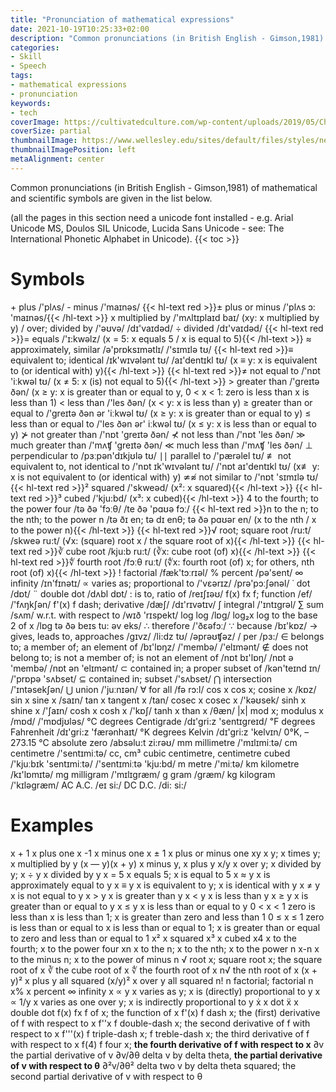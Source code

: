 ```yaml
---
title: "Pronunciation of mathematical expressions"
date: 2021-10-19T10:25:33+02:00
description: "Common pronunciations (in British English - Gimson,1981) of mathematical and scientific symbols are given in the list below"
categories:
- Skill
- Speech
tags:
- mathematical expressions
- pronunciation
keywords:
- tech
coverImage: https://cultivatedculture.com/wp-content/uploads/2019/05/Chromatic-LinkedIn-Cover-Photo-Background-1024x311.png
coverSize: partial
thumbnailImage: https://www.wellesley.edu/sites/default/files/styles/news_refresh_hero/public/assets/dailyshot/ds_461390782.jpg?itok=jr0Buv1t
thumbnailImagePosition: left
metaAlignment: center
---
```

Common pronunciations (in British English - Gimson,1981) of mathematical and scientific symbols are given in the list below.
<!--more-->
(all the pages in this section need a unicode font installed - e.g. Arial Unicode MS, Doulos SIL Unicode, Lucida Sans Unicode - see: The International Phonetic Alphabet in Unicode).
{{< toc >}}
# Symbols
\+  plus	/'plʌs/
\-	minus	/'maɪnəs/
{{< hl-text red >}}±	  plus or minus	/'plʌs  ɔ:  'maɪnəs/{{< /hl-text >}}
x	  multiplied by	/'mʌltɪplaɪd baɪ/ (xy: x multiplied by y)
/	  over; divided by	/'əʊvə/ /dɪ'vaɪdəd/
÷	  divided	/dɪ'vaɪdəd/
{{< hl-text red >}}=	  equals	/'ɪ:kwəlz/ (x = 5: x equals 5 / x is equal to 5){{< /hl-text >}}
≈	  approximately, similar	/ə'prɒksɪmətlɪ/ /'sɪmɪlə tʊ/
{{< hl-text red >}}≡	  equivalent to; identical	/ɪk'wɪvələnt tʊ/ /aɪ'dentɪkl tʊ/ (x ≡ y: x is equivalent to (or identical with) y){{< /hl-text >}}
{{< hl-text red >}}≠   not equal to	/'nɒt 'iːkwəl tʊ/ (x ≠ 5: x (is) not equal to 5){{< /hl-text >}}
\> 	greater than	/'greɪtə ðən/ (x ≥ y: x is greater than or equal to y, 0 < x < 1: zero is less than x is less than 1)
\< 	less than	/'les ðən/ (x < y: x is less than y)
≥ 	greater than or equal to	/'greɪtə ðən ər 'iːkwəl tʊ/ (x ≥ y: x is greater than or equal to y)
≤ 	less than or equal to	/'les ðən ər' iːkwəl tʊ/ (x ≤ y: x is less than or equal to y)
⊁	  not greater than	/'nɒt 'greɪtə ðən/
⊀	  not less than	/'nɒt 'les ðən/
≫	  much greater than	/'mʌʧ 'greɪtə ðən/
≪	  much less than	/'mʌʧ 'les ðən/
⊥	  perpendicular to	/pɜːpən'dɪkjʊlə tʊ/
∣∣	parallel to	/'pærəlel tʊ/
≢	 not equivalent to, not identical to	/'nɒt ɪk'wɪvələnt tʊ/ /'nɒt aɪ'dentɪkl tʊ/ (x≢ y: x is not equivalent to (or identical with) y)
≄≉	not similar to	/'nɒt 'sɪmɪlə tʊ/
{{< hl-text red >}}²	squared	/'skweəd/ (x²: x squared){{< /hl-text >}}
{{< hl-text red >}}³	cubed	/'kju:bd/ (x³: x cubed){{< /hl-text >}}
4	to the fourth;  to the power four	/tə ðə 'fɔːθ/ /te ðə 'pɑʊə fɔː/
{{< hl-text red >}}n	 to the n; to the nth; to the power n	/tə ðɪ en; tə dɪ enθ; tə ðə pɑʊər en/ (x to the nth / x to the power n){{< /hl-text >}}
{{< hl-text red >}}√	root; square root	/ru:t/ /skweə ru:t/ (√x: (square) root x / the square root of x){{< /hl-text >}}
{{< hl-text red >}}∛	cube root	/kju:b ru:t/ (∛x: cube root (of) x){{< /hl-text >}}
{{< hl-text red >}}∜	fourth root 	/fɔːθ ruːt/ (∜x:	fourth root (of) x; for others, nth root (of) x){{< /hl-text >}}
!	factorial	/fæk'tɔːrɪəl/
%	percent	/pə'sent/
∞	infinity	/ɪn'fɪnətɪ/
∝	varies as; proportional to	/'vɛərɪz/  /prə'pɔːʃənəl/
˙	dot	/dɒt/
¨	double dot	/dʌbl dɒt/
:	is to, ratio of	/reɪʃɪəʊ/
f(x) fx	f; function	/ef/ /'fʌŋkʃən/
f'(x)	f dash; derivative 	/dæʃ/ /dɪ'rɪvətɪv/
∫	integral	/'ɪntɪgrəl/
∑	sum	/sʌm/
w.r.t.	with respect to	/wɪð 'rɪspekt/
log	log 	/lɒg/
log₂x	log to the base 2 of x	/lɒg tə ðə beɪs tu: əv eks/
∴	therefore	/'ðɛəfɔː/
∵	because	/bɪ'kɒz/
→	gives, leads to, approaches	/gɪvz/ /li:dz tʊ/ /əprəʊʧəz/
/	per	/pɜ:/
∈	belongs to; a member of;  an element of	/bɪ'lɒŋz/ /'membə/ /'elɪmənt/
∉	does not belong to; is not a member of; is not an element of	/nɒt bɪ'lɒŋ/ /nɒt ə 'membə/ /nɒt ən 'elɪmənt/
⊂	contained in;  a proper subset of	/kən'teɪnd ɪn/ /'prɒpə 'sʌbset/
⊆	contained in; subset 	/'sʌbset/
⋂	intersection	/'ɪntəsekʃən/
⋃	union	/'juːnɪən/
∀	for all	/fə rɔ:l/
cos x	cos x; cosine x	/kɒz/
sin x	sine x	/saɪn/
tan x	tangent x	/tan/
cosec x	cosec x	/'kəʊsek/
sinh x	shine x	/'ʃaɪn/
cosh x	cosh x	/'kɒʃ/
tanh x	than x	/θæn/
|x|	mod x; modulus x	/mɒd/ /'mɒdjʊləs/
℃	degrees Centigrade	/dɪ'gri:z 'sentɪgreɪd/
℉	degrees Fahrenheit	/dɪ'gri:z 'færənhaɪt/
°K	degrees Kelvin	/dɪ'gri:z 'kelvɪn/
0°K, –273.15 °C	absolute zero	/absəlu:t zi:rəʊ/
mm	millimetre	/'mɪlɪmiːtə/
cm	centimetre	/'sentɪmiːtə/
cc, cm³	cubic centimetre, centimetre cubed	/'kjuːbɪk 'sentɪmiːtə/ /'sentɪmiːtə 'kju:bd/
m	metre	/'miːtə/
km	kilometre	/kɪ'lɒmɪtə/
mg	milligram	/'mɪlɪgræm/
g	gram	/græm/
kg	kilogram	/'kɪləgræm/
AC	A.C.	/eɪ si:/
DC	D.C.	/di: si:/

# Examples
x + 1	x plus one
x -1	x minus one
x ± 1	x plus or minus one
xy	x y;  x times y; x multiplied by y
(x — y)(x + y)	 x minus y, x plus y
x/y	x over y;  x divided by y;
x ÷ y	x divided by y
x = 5	x equals 5;  x is equal to 5
x ≈ y	x is approximately equal to y
x ≡ y	x is equivalent to y;  x is identical with y
x ≠ y	x is not equal to y
x > y	 x is greater than y
x < y	 x is less than y
x ≥ y	x is greater than or equal to y
x ≤ y	x is less than or equal to y
0 < x < 1	zero is less than x is less than 1; x is greater than zero and less than 1
0 ≤ x ≤ 1	zero is less than or equal to x is less than or equal to 1; x is greater than or equal to zero and less than or equal to 1
x²	x squared
x³	x cubed
x4	x to the fourth;  x to the power four
xn	x to the n; x to the nth;  x to the power n
x-n	x to the minus n;  x to the power of minus n
√	root x; square root x; the square root of x
∛	the cube root of x
∜	the fourth root of x
n√ the nth root of x
(x + y)²	x plus y all squared
(x/y)²	x over y all squared
n!	n factorial; factorial n
x%	x percent
∞	infinity
x ∝ y	x varies as y; x is (directly) proportional to y
x ∝ 1/y	x varies as one over y; x is indirectly proportional to y
ẋ	x dot
ẍ	x double dot
f(x) fx	f of x; the function of x
f'(x)	f dash x; the (first) derivative of f with respect to x
f''x	f double-dash x; the second derivative of f with respect to x
f'''(x)	f triple-dash x; f treble-dash x; the third derivative of f with respect to x
f(4)	f four x; **the fourth derivative of f with respect to x**
∂v	the partial derivative of v
∂v/∂θ	delta v by delta theta, **the partial derivative of v with respect to θ**
∂²v/∂θ²	delta two v by delta theta squared; the second partial derivative of v with respect to θ
